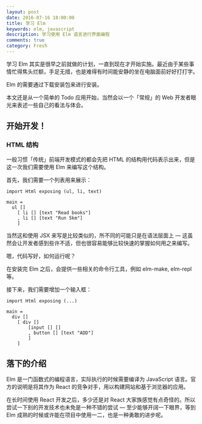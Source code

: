 ```yaml
---
layout: post
date: 2016-07-16 18:00:00
title: 学习 Elm
keywords: elm, javascript
description: 学习使用 Elm 语言进行界面编程
comments: true
category: Fresh
---
```


学习 Elm 其实是很早之前就做的计划，一直到现在才开始实施。最近由于某些事情忙得焦头烂额，手足无措，也是难得有时间能安静的坐在电脑面前好好打打字。

Elm 的需要通过下载安装包来进行安装。

本文还是从一个简单的 Todo 应用开始，当然会以一个「常规」的 Web 开发者眼光来表述一些自己的看法与体会。

## 开始开发！

### HTML 结构

一般习惯「传统」前端开发模式的都会先把 HTML 的结构用代码表示出来，但是这一次我们需要使用 Elm 来编写这个结构。

首先，我们需要一个列表用来展示：

```
import Html exposing (ul, li, text)

main =
  ul []
    [ li [] [text "Read books"]
    , li [] [text "Run 5km"]
    ]
```

当然这和使用 JSX 来写是比较类似的，所不同的可能只是在语法层面上 — 这虽然会让开发者感到些许不适，但也很容易能够比较快速的掌握如何用之来编写。

嗯，代码写好，如何运行呢？

在安装完 Elm 之后，会提供一些相关的命令行工具，例如 elm-make, elm-repl 等。

接下来，我们需要增加一个输入框：

```
import Html exposing (...)

main =
  div []
    [ div [] 
        [input [] []
        , button [] [text "ADD"]
        ]
    ]	 
```



## 落下的介绍

Elm 是一门函数式的编程语言，实际执行的时候需要编译为 JavaScript 语言。官方的说明是将其作为 React 的竞争对手，用以构建网站和基于浏览器的应用。

在长时间使用 React 开发之后，多少还是对 React 大家族感觉有点奇怪的。所以尝试一下别的开发技术也未免是一种不错的尝试 — 至少能够开阔一下眼界，等到 Elm 成熟的时候或许能在项目中使用一二，也是一种勇敢的进步呢。





